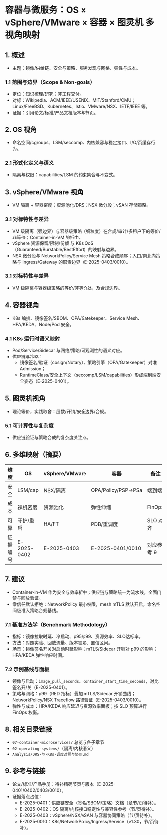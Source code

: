 # 容器与微服务：OS × vSphere/VMware × 容器 × 图灵机 多视角映射

## 1. 概述

- 主题：镜像/供给链、安全与策略、服务发现与网格、弹性与成本。

### 1.1 范围与边界（Scope & Non-goals）

- 定位：知识梳理/研究；非工程交付。
- 对标：Wikipedia、ACM/IEEE/USENIX、MIT/Stanford/CMU；Linux/FreeBSD、Kubernetes、Istio、VMware/NSX、IETF/IEEE 等。
- 证据：引用论文/标准/产品文档版本与节页。

## 2. OS 视角

- 命名空间/cgroups、LSM/seccomp、内核兼容与稳定接口、I/O/页缓存行为。

### 2.1 形式化定义与语义

- 隔离与权限：capabilities/LSM 的约束集合与不变式。

## 3. vSphere/VMware 视角

- VM 隔离 + 容器密度；资源池化/DRS；NSX 微分段；vSAN 存储策略。

### 3.1 对标特性与差异

- VM 级隔离（强边界）与容器级策略（细粒度）在合规/审计/多租户下的等价/非等价；Container-in-VM 的折中。
- vSphere 资源保留/限制/份额 与 K8s QoS（Guaranteed/Burstable/BestEffort）的映射与边界。
- NSX 微分段与 NetworkPolicy/Service Mesh 策略合成顺序；入口/南北向策略与 Ingress/Gateway 的职责边界（E-2025-0403/0010）。

### 3.1 对标特性与差异

- VM 级隔离与容器级策略的等价/非等价处，及合规边界。

## 4. 容器视角

- K8s 编排、镜像签名/SBOM、OPA/Gatekeeper、Service Mesh、HPA/KEDA、Node/Pod 安全。

### 4.1 K8s 运行时语义映射

- Pod/Service/Sidecar 与网络/策略/可观测性的语义对应。
- 供应链与策略：
  - 镜像签名/验证（cosign/Notary），策略引擎（OPA/Gatekeeper）对准 Admission；
  - RuntimeClass/安全上下文（seccomp/LSM/capabilities）形成端到端安全姿态（E-2025-0401）。

## 5. 图灵机视角

- 理论等价，实践取舍：层数/开销/安全边界/合规。

### 5.1 可计算性与复杂度

- 供应链验证与策略合成的复杂度关注点。

## 6. 多维映射（摘要）

| 维度 | OS | vSphere/VMware | 容器 | 备注 |
|---|---|---|---|---|
| 安全 | LSM/cap | NSX/隔离 | OPA/Policy/PSP→PSa | 端到端 |
| 成本 | 裸机密度 | 资源池化 | 弹性伸缩 | FinOps |
| 可靠 | 守护/重启 | HA/FT | PDB/重调度 | SLO 对齐 |
| 证据编号 | E-2025-0402 | E-2025-0403 | E-2025-0401/0010 | 对应参考 9 |

## 7. 建议

- Container-in-VM 作为安全与效率折中；供应链与策略统一为流水线，全面门禁与回放验证。
- 零信任默认拒绝：NetworkPolicy 最小权限，mesh mTLS 默认开启，命名空间级准入策略合规基线。

### 7.1 基准方法学（Benchmark Methodology）

- 指标：镜像拉取时延、冷启动、p95/p99、资源效率、SLO达标率。
- 方法：对照实验、回放流量、版本锁定、置信区间。
- 场景：镜像签名开关对启动时延影响；mTLS/Sidecar 开销对 p99 的影响；HPA/KEDA 弹性响应时间。

### 7.2 示例基线与面板

- 镜像与启动：`image_pull_seconds`、`container_start_time_seconds`，对比签名开/关（E-2025-0401）。
- 策略与网格：p99（RED 指标）叠加 mTLS/Sidecar 开销曲线；NetworkPolicy/NSX Traceflow 路径验证（E-2025-0403/0010）。
- 弹性与成本：HPA/KEDA 响应延迟与资源效率面板；按 SLO 预算进行 FinOps 权衡。

## 8. 相关目录链接

- `07-container-microservices/` 总览与各子章节
- `02-operating-systems/`（隔离/内核语义）
- `Analysis/DRS-与-K8s-调度对照与协同.md`

## 9. 参考与链接

- 论文/标准/产品手册：待补精确节页与版本（E-2025-0401/0402/0403/0010）。
- 证据落点占位：
  - E-2025-0401：供应链安全（签名/SBOM/策略）文档（章节/页待补）。
  - E-2025-0402：OS 隔离/内核接口稳定性与兼容性参考（节/页待补）。
  - E-2025-0403：vSphere/NSX/vSAN 与容器协同策略（节/页待补）。
  - E-2025-0010：K8s/NetworkPolicy/Ingress/Service（v1.30，节/页待补）。
